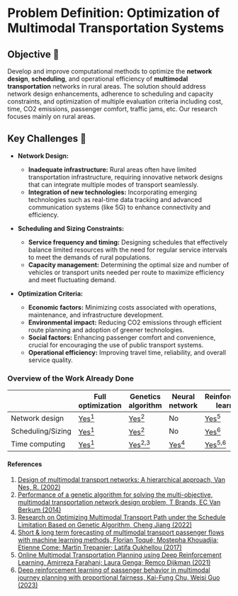 # Problem Definition: Optimization of Multimodal Transportation Systems

## Objective :dart:

Develop and improve computational methods to optimize the **network design**, **scheduling**, and operational efficiency of **multimodal transportation** networks in rural areas. The solution should address network design enhancements, adherence to scheduling and capacity constraints, and optimization of multiple evaluation criteria including cost, time, CO2 emissions, passenger comfort, traffic jams, etc. Our research focuses mainly on rural areas.

## Key Challenges 🔑

- **Network Design:**
  - **Inadequate infrastructure:** Rural areas often have limited transportation infrastructure, requiring innovative network designs that can integrate multiple modes of transport seamlessly.
  - **Integration of new technologies:** Incorporating emerging technologies such as real-time data tracking and advanced communication systems (like 5G) to enhance connectivity and efficiency.

- **Scheduling and Sizing Constraints:**
  - **Service frequency and timing:** Designing schedules that effectively balance limited resources with the need for regular service intervals to meet the demands of rural populations.
  - **Capacity management:** Determining the optimal size and number of vehicles or transport units needed per route to maximize efficiency and meet fluctuating demand.

- **Optimization Criteria:**
  - **Economic factors:** Minimizing costs associated with operations, maintenance, and infrastructure development.
  - **Environmental impact:** Reducing CO2 emissions through efficient route planning and adoption of greener technologies.
  - **Social factors:** Enhancing passenger comfort and convenience, crucial for encouraging the use of public transport systems.
  - **Operational efficiency:** Improving travel time, reliability, and overall service quality.

### Overview of the Work Already Done

|                   | Full optimization | Genetics algorithm | Neural network | Reinforcement learning |
|-------------------|-------------------|--------------------|----------------|------------------------|
| Network design    | [Yes<sup>1</sup>](#1) | [Yes<sup>2</sup>](#2) | No | [Yes<sup>5</sup>](#5) |
| Scheduling/Sizing | [Yes<sup>1</sup>](#1) | [Yes<sup>2</sup>](#3) | No | [Yes<sup>6</sup>](#6) |
| Time computing    | [Yes<sup>1</sup>](#1) | [Yes<sup>2,3</sup>](#2) | [Yes<sup>4</sup>](#4) | [Yes<sup>5,6</sup>](#5) |

#### References
1. [Design of multimodal transport networks: A hierarchical approach, Van Nes, R. (2002)](https://citeseerx.ist.psu.edu/document?repid=rep1&type=pdf&doi=9a60449caa1b9548f7a0c0bd71986449d85fa473)
2. [Performance of a genetic algorithm for solving the multi-objective, multimodal transportation network design problem, T Brands, EC Van Berkum (2014)](https://www.researchgate.net/profile/Ties-Brands/publication/287579094_Performance_of_a_Genetic_Algorithm_for_Solving_the_Multi-Objective_Multimodal_Transportation_Network_Design_Problem/links/567aa24108ae051f9addcfe4/Performance-of-a-Genetic-Algorithm-for-Solving-the-Multi-Objective-Multimodal-Transportation-Network-Design-Problem.pdf)
3. [Research on Optimizing Multimodal Transport Path under the Schedule Limitation Based on Genetic Algorithm, Cheng Jiang (2022)](https://iopscience.iop.org/article/10.1088/1742-6596/2258/1/012014/pdf)
4. [Short & long term forecasting of multimodal transport passenger flows with machine learning methods, Florian Toqué; Mostepha Khouadjia; Etienne Come; Martin Trepanier; Latifa Oukhellou (2017)](https://ieeexplore.ieee.org/abstract/document/8317939)
5. [Online Multimodal Transportation Planning using Deep Reinforcement Learning, Amirreza Farahani; Laura Genga; Remco Dijkman (2021)](https://ieeexplore.ieee.org/abstract/document/9658943)
6. [Deep reinforcement learning of passenger behavior in multimodal journey planning with proportional fairness, Kai-Fung Chu, Weisi Guo (2023)](https://link.springer.com/article/10.1007/s00521-023-08733-4)
